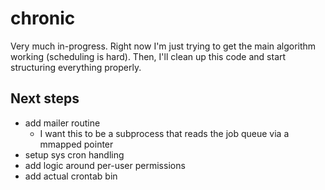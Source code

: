 # chronic

Very much in-progress. Right now I'm just trying to get the main algorithm working (scheduling is hard). Then, I'll clean up this code and start structuring everything properly.

## Next steps
- add mailer routine
  - I want this to be a subprocess that reads the job queue via a mmapped pointer
- setup sys cron handling
- add logic around per-user permissions
- add actual crontab bin
